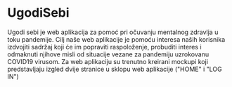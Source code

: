 # UgodiSebi
Ugodi sebi je web aplikacija za pomoć pri očuvanju mentalnog zdravlja u toku pandemije. Cilj naše web aplikacije je pomoću interesa naših korisnika izdvojiti sadržaj koji će im popraviti raspoloženje, probuditi interes i odmaknuti njihove misli od situacije vezane za pandemiju uzrokovanu COVID19 virusom. Za web aplikaciju su trenutno kreirani mockupi koji predstavljaju izgled dvije stranice u sklopu web aplikacije ("HOME" i "LOG IN")
